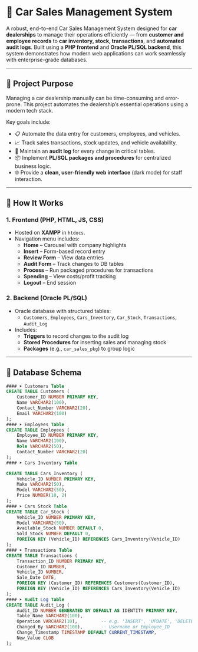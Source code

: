 # 🚗 Car Sales Management System

A robust, end-to-end Car Sales Management System designed for **car dealerships** to manage their operations efficiently — from **customer and employee records** to **car inventory, stock, transactions**, and **automated audit logs**. Built using a **PHP frontend** and **Oracle PL/SQL backend**, this system demonstrates how modern web applications can work seamlessly with enterprise-grade databases.

---

## 📌 Project Purpose

Managing a car dealership manually can be time-consuming and error-prone. This project automates the dealership’s essential operations using a modern tech stack. 

Key goals include:
- 📋 Automate the data entry for customers, employees, and vehicles.
- 📈 Track sales transactions, stock updates, and vehicle availability.
- 🔐 Maintain an **audit log** for every change in critical tables.
- 📦 Implement **PL/SQL packages and procedures** for centralized business logic.
- 🌐 Provide a **clean, user-friendly web interface** (dark mode) for staff interaction.

---

## 🧠 How It Works

### 1. **Frontend (PHP, HTML, JS, CSS)**
- Hosted on **XAMPP** in `htdocs`.
- Navigation menu includes:
  - **Home** – Carousel with company highlights
  - **Insert** – Form-based record entry
  - **Review Form** – View data entries
  - **Audit Form** – Track changes to DB tables
  - **Process** – Run packaged procedures for transactions
  - **Spending** – View costs/profit tracking
  - **Logout** – End session

### 2. **Backend (Oracle PL/SQL)**
- Oracle database with structured tables:
  - `Customers`, `Employees`, `Cars_Inventory`, `Car_Stock`, `Transactions`, `Audit_Log`
- Includes:
  - **Triggers** to record changes to the audit log
  - **Stored Procedures** for inserting sales and managing stock
  - **Packages** (e.g., `car_sales_pkg`) to group logic

---

## 🧱 Database Schema


```sql
#### ➤ Customers Table
CREATE TABLE Customers (
    Customer_ID NUMBER PRIMARY KEY,
    Name VARCHAR2(100),
    Contact_Number VARCHAR2(20),
    Email VARCHAR2(100)
);
#### ➤ Employees Table
CREATE TABLE Employees (
    Employee_ID NUMBER PRIMARY KEY,
    Name VARCHAR2(100),
    Role VARCHAR2(50),
    Contact_Number VARCHAR2(20)
);
#### ➤ Cars Inventory Table

CREATE TABLE Cars_Inventory (
    Vehicle_ID NUMBER PRIMARY KEY,
    Make VARCHAR2(50),
    Model VARCHAR2(50),
    Price NUMBER(10, 2)
);
#### ➤ Cars Stock Table
CREATE TABLE Car_Stock (
    Vehicle_ID NUMBER PRIMARY KEY,
    Model VARCHAR2(50),
    Available_Stock NUMBER DEFAULT 0,
    Sold_Stock NUMBER DEFAULT 0,
    FOREIGN KEY (Vehicle_ID) REFERENCES Cars_Inventory(Vehicle_ID)
);
#### ➤ Transactions Table
CREATE TABLE Transactions (
    Transaction_ID NUMBER PRIMARY KEY,
    Customer_ID NUMBER,
    Vehicle_ID NUMBER,
    Sale_Date DATE,
    FOREIGN KEY (Customer_ID) REFERENCES Customers(Customer_ID),
    FOREIGN KEY (Vehicle_ID) REFERENCES Cars_Inventory(Vehicle_ID)
);
#### ➤ Audit Log Table
CREATE TABLE Audit_Log (
    Audit_ID NUMBER GENERATED BY DEFAULT AS IDENTITY PRIMARY KEY,
    Table_Name VARCHAR2(100),
    Operation VARCHAR2(10),         -- e.g. 'INSERT', 'UPDATE', 'DELETE'
    Changed_By VARCHAR2(100),       -- Username or Employee_ID
    Change_Timestamp TIMESTAMP DEFAULT CURRENT_TIMESTAMP,
    New_Value CLOB
);
